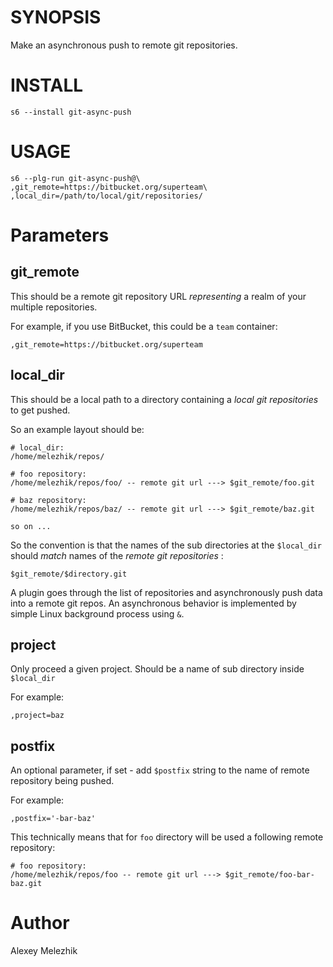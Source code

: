 # SYNOPSIS

Make an asynchronous push to remote git repositories.


# INSTALL

    s6 --install git-async-push


# USAGE

    s6 --plg-run git-async-push@\
    ,git_remote=https://bitbucket.org/superteam\
    ,local_dir=/path/to/local/git/repositories/


# Parameters

## git_remote

This should be a remote git repository URL _representing_ a realm of your multiple repositories.

For example, if you use BitBucket, this could be a `team` container:

    ,git_remote=https://bitbucket.org/superteam

## local_dir

This should be a local path to a directory containing a _local git repositories_ to get pushed.

So an example layout should be:

    # local_dir:
    /home/melezhik/repos/

    # foo repository:
    /home/melezhik/repos/foo/ -- remote git url ---> $git_remote/foo.git

    # baz repository:
    /home/melezhik/repos/baz/ -- remote git url ---> $git_remote/baz.git

    so on ...

So the convention is that the names of the sub directories at the `$local_dir` should _match_ 
names of the _remote git repositories_ :

    $git_remote/$directory.git

A plugin goes through the list of repositories and asynchronously push data into a remote git repos.
An asynchronous behavior is implemented by simple Linux background process using `&`.  

## project

Only proceed a given project. Should be a name of sub directory inside `$local_dir`

For example:

    ,project=baz

## postfix

An optional parameter, if set - add `$postfix` string to the name of remote repository being pushed.

For example:

    ,postfix='-bar-baz'

This technically means that for `foo` directory will be used a following remote repository:

    # foo repository:
    /home/melezhik/repos/foo -- remote git url ---> $git_remote/foo-bar-baz.git
    
# Author

Alexey Melezhik

